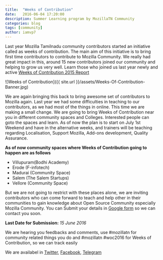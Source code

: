 ```yaml
---
title:  "Weeks of Contribution"
date:   2016-06-04 17:20:00
description: Summer Learning program by MozillaTN Community
categories: blog
tags: [community]
author: iamvp7
---
```

Last year Mozilla Tamilnadu community contributors started an initiative  called as weeks of contribution. The main aim of this initiative is to bring first time contributors to contribute to Mozilla Community. We really had great impact in this, around 15 new contributors joined our community and helping to grow us very well. Learn those who joined us last year newly and active [Weeks of Contribution 2015 Report](https://viswaprasathks.wordpress.com/2015/09/06/weeks-of-contribution-impact-on-me-community-part-3/) 

![Weeks of Contribution]({{ site.url }}/assets/Weeks-Of-Contribution-Banner.jpg)

We are again bringing this back to bring awesome set of contributors to Mozilla again. Last year we had some difficulties in teaching to our contributors, as we had most of the things in online. This time we are making a small change. We are going to bring Weeks of Contribution near you in different community spaces  and Colleges. Interested people can goto the spaces and learn. As of now the plan is to start on July 1st Weekend and have in the alternative weeks, and trainers will be teaching regarding Localisation, Support Mozilla, Add-ons development, Quality Assurance. 

**As of now community spaces where Weeks of Contribution going to happen are as follows**
- Villupuram(Bodhi Academy)
- Erode (F-infotech)
- Madurai (Community Space)
- Salem (The Salem Startups)
- Vellore (Community Space)

But we are not going to restrict with these places alone, we are inviting contributors who can come forward to teach and help other in their communities to gain knowledge about Open Source Community especially Mozilla Community. You can Submit your details in [Google form](http://goo.gl/forms/h4ScnTIGFVDOOpH73) so we can contact you soon.

**Last Date for Submission:** *15 June 2016*

We are hearing you feedbacks and comments, use #mozillatn for community related things you do and #mozillatn #woc2016 for Weeks of Contribution, so we can track easily

We are availabel in [Twitter](https://twitter.com/mozillatn), [Facebook](https://www.facebook.com/MozillaTN/), [Telegram](https://telegram.me/mozillatn)
